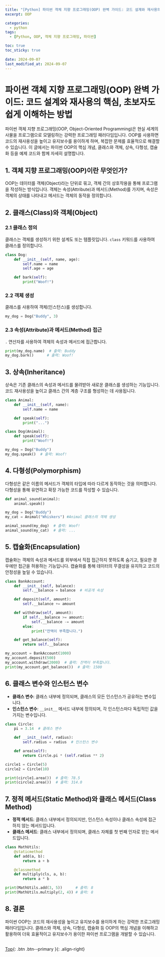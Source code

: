 ```yaml
---
title: "[Python] 파이썬 객체 지향 프로그래밍(OOP) 완벽 가이드: 코드 설계와 재사용의 핵심, 초보자도 쉽게 이해하는 방법"
excerpt: OOP

categories:
  - python
tags:
  - [Python, OOP, 객체 지향 프로그래밍, 파이썬]

toc: true
toc_sticky: true
 
date: 2024-09-07
last_modified_at: 2024-09-07
---
```


# 파이썬 객체 지향 프로그래밍(OOP) 완벽 가이드: 코드 설계와 재사용의 핵심, 초보자도 쉽게 이해하는 방법

파이썬 객체 지향 프로그래밍(OOP, Object-Oriented Programming)은 현실 세계의 사물을 프로그램으로 모델링하는 강력한 프로그래밍 패러다임입니다. OOP를 사용하면 코드의 재사용성을 높이고 유지보수를 용이하게 하며, 복잡한 문제를 효율적으로 해결할 수 있습니다. 이 글에서는 파이썬 OOP의 핵심 개념, 클래스와 객체, 상속, 다형성, 캡슐화 등을 예제 코드와 함께 자세히 설명합니다.

## 1. 객체 지향 프로그래밍(OOP)이란 무엇인가?

OOP는 데이터를 객체(Object)라는 단위로 묶고, 객체 간의 상호작용을 통해 프로그램을 작성하는 방식입니다. 객체는 속성(Attribute)과 메서드(Method)를 가지며, 속성은 객체의 상태를 나타내고 메서드는 객체의 동작을 정의합니다.

## 2. 클래스(Class)와 객체(Object)

### 2.1 클래스 정의

클래스는 객체를 생성하기 위한 설계도 또는 템플릿입니다. `class` 키워드를 사용하여 클래스를 정의합니다.

```python
class Dog:
    def __init__(self, name, age):
        self.name = name
        self.age = age

    def bark(self):
        print("Woof!")
```

### 2.2 객체 생성

클래스를 사용하여 객체(인스턴스)를 생성합니다.

```python
my_dog = Dog("Buddy", 3)
```

### 2.3 속성(Attribute)과 메서드(Method) 접근

`.` 연산자를 사용하여 객체의 속성과 메서드에 접근합니다.

```python
print(my_dog.name)  # 출력: Buddy
my_dog.bark()      # 출력: Woof!
```

## 3. 상속(Inheritance)

상속은 기존 클래스의 속성과 메서드를 물려받아 새로운 클래스를 생성하는 기능입니다. 코드 재사용성을 높이고 클래스 간의 계층 구조를 형성하는 데 사용됩니다.

```python
class Animal:
    def __init__(self, name):
        self.name = name

    def speak(self):
        print("...")

class Dog(Animal):
    def speak(self):
        print("Woof!")

my_dog = Dog("Buddy")
my_dog.speak()  # 출력: Woof!
```

## 4. 다형성(Polymorphism)

다형성은 같은 이름의 메서드가 객체의 타입에 따라 다르게 동작하는 것을 의미합니다. 다형성을 통해 유연하고 확장 가능한 코드를 작성할 수 있습니다.

```python
def animal_sound(animal):
    animal.speak()

my_dog = Dog("Buddy")
my_cat = Animal("Whiskers") #Animal 클래스의 객체 생성

animal_sound(my_dog)  # 출력: Woof!
animal_sound(my_cat)  # 출력: ...
```

## 5. 캡슐화(Encapsulation)

캡슐화는 객체의 속성과 메서드를 외부에서 직접 접근하지 못하도록 숨기고, 필요한 경우에만 접근을 허용하는 기능입니다. 캡슐화를 통해 데이터의 무결성을 유지하고 코드의 안정성을 높일 수 있습니다.

```python
class BankAccount:
    def __init__(self, balance):
        self.__balance = balance  # 비공개 속성

    def deposit(self, amount):
        self.__balance += amount

    def withdraw(self, amount):
        if self.__balance >= amount:
            self.__balance -= amount
        else:
            print("잔액이 부족합니다.")

    def get_balance(self):
        return self.__balance

my_account = BankAccount(1000)
my_account.deposit(500)
my_account.withdraw(2000)  # 출력: 잔액이 부족합니다.
print(my_account.get_balance())  # 출력: 1500
```

## 6. 클래스 변수와 인스턴스 변수

* **클래스 변수**: 클래스 내부에 정의되며, 클래스의 모든 인스턴스가 공유하는 변수입니다.
* **인스턴스 변수**: `__init__` 메서드 내부에 정의되며, 각 인스턴스마다 독립적인 값을 가지는 변수입니다.

```python
class Circle:
    pi = 3.14  # 클래스 변수

    def __init__(self, radius):
        self.radius = radius  # 인스턴스 변수

    def area(self):
        return Circle.pi * (self.radius ** 2)

circle1 = Circle(5)
circle2 = Circle(10)

print(circle1.area())  # 출력: 78.5
print(circle2.area())  # 출력: 314.0
```

## 7. 정적 메서드(Static Method)와 클래스 메서드(Class Method)

* **정적 메서드**: 클래스 내부에서 정의되지만, 인스턴스 속성이나 클래스 속성에 접근하지 않는 메서드입니다.
* **클래스 메서드**: 클래스 내부에서 정의되며, 클래스 자체를 첫 번째 인자로 받는 메서드입니다.

```python
class MathUtils:
    @staticmethod
    def add(a, b):
        return a + b

    @classmethod
    def multiply(cls, a, b):
        return a * b

print(MathUtils.add(3, 5))      # 출력: 8
print(MathUtils.multiply(2, 4)) # 출력: 8
```

## 8. 결론

파이썬 OOP는 코드의 재사용성을 높이고 유지보수를 용이하게 하는 강력한 프로그래밍 패러다임입니다. 클래스와 객체, 상속, 다형성, 캡슐화 등 OOP의 핵심 개념을 이해하고 활용하여 더욱 효율적이고 유지보수가 용이한 파이썬 프로그램을 개발할 수 있습니다.
<br><br>

[Top](#){: .btn .btn--primary }{: .align-right}